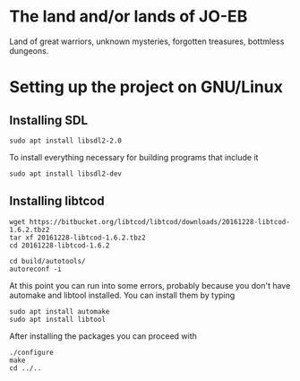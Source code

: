 # The land and/or lands of JO-EB

Land of great warriors, unknown mysteries, forgotten treasures, bottmless dungeons.


# Setting up the project on GNU/Linux

## Installing SDL

```
sudo apt install libsdl2-2.0
```
To install everything necessary for building programs that include it
```
sudo apt install libsdl2-dev
```

## Installing libtcod
```
wget https://bitbucket.org/libtcod/libtcod/downloads/20161228-libtcod-1.6.2.tbz2
tar xf 20161228-libtcod-1.6.2.tbz2
cd 20161228-libtcod-1.6.2
 
cd build/autotools/
autoreconf -i
```
At this point you can run into some errors, probably because you don't have automake and libtool installed. You can install them by typing
```
sudo apt install automake
sudo apt install libtool
```
After installing the packages you can proceed with
```
./configure
make
cd ../..
```
